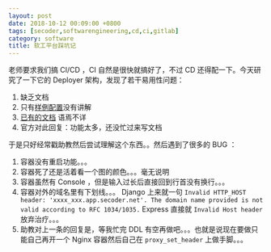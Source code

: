 ```yaml
---
layout: post
date: 2018-10-12 00:09:00 +0800
tags: [secoder,softwarengineering,cd,ci,gitlab]
category: software
title: 软工平台踩坑记
---
```


老师要求我们搞 CI/CD ，CI 自然是很快就搞好了，不过 CD 还得配一下。今天研究了一下它的 Deployer 架构，发现了若干易用性问题：

1. 缺乏文档
2. 只有[样例配置](https://gitlab.secoder.net/SECoder-Examples/python-example/blob/master/.gitlab-ci.yml)没有讲解
3. [已有的文档](https://docs.secoder.net/service/deployer/) 语焉不详
4. 官方对此回复：功能太多，还没忙过来写文档

于是只好经常戳助教然后尝试理解这个东西。。然后遇到了很多的 BUG ：

1. 容器没有重启功能。。。
2. 容器死了还是活着看一个图的颜色。。。毫无说明
3. 容器虽然有 Console ，但是输入过长后直接回到行首没有换行。。。
4. 容器对外的域名里有下划线。。。 Django 上来就一句 `Invalid HTTP_HOST header: 'xxxx_xxx.app.secoder.net'. The domain name provided is not valid according to RFC 1034/1035.` Express 直接就 `Invalid Host header` 放弃治疗。。。
5. 助教对上一条的回复是，等我忙完 DDL 有空再做吧。。。也就是说现在要做只能自己再开一个 Nginx 容器然后自己在 `proxy_set_header` 上做手脚。。。

